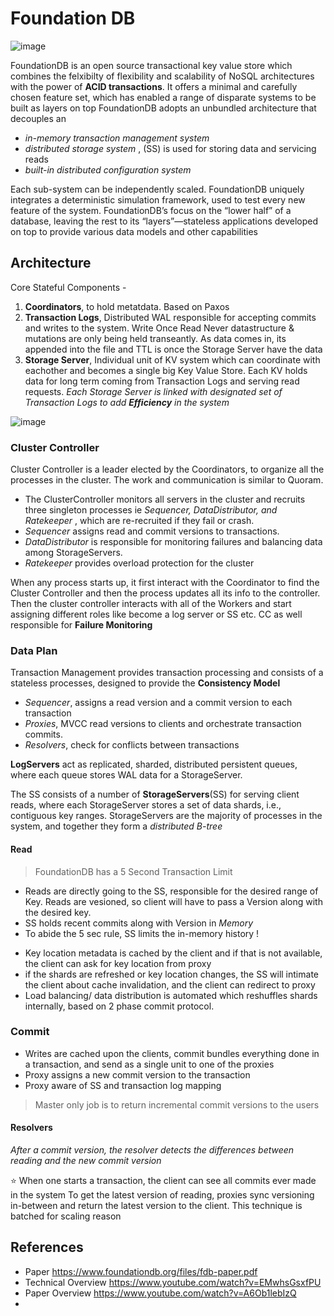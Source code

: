 # Foundation DB

![image](https://user-images.githubusercontent.com/7579608/127642075-02fcc50f-789f-457d-8f4d-1abb450bb394.png)


FoundationDB is an open source transactional key value store which combines the felxibilty of flexibility and scalability of NoSQL architectures with the 
power of __ACID transactions__. It offers a minimal and carefully chosen feature set, which has enabled a range of disparate systems to be built as layers on top
FoundationDB adopts an unbundled architecture that decouples an
- _in-memory transaction management system_
-  _distributed storage system_ , (SS) is used for storing data and servicing reads
- _built-in distributed configuration system_ 

Each sub-system can be independently scaled. FoundationDB uniquely integrates a deterministic simulation framework, used to test every new feature of the system.
FoundationDB’s focus on the “lower half” of a database, leaving the rest to its “layers”—stateless applications developed on top to provide various data models and other capabilities

## Architecture

Core Stateful Components -
1. __Coordinators__, to hold metatdata. Based on Paxos
2. __Transaction Logs__, Distributed WAL responsible for accepting commits and writes to the system. Write Once Read Never datastructure & mutations are only being held
 transeantly. As data comes in, its appended into the file and TTL is once the Storage Server have the data
3. __Storage Server__, Individual unit of KV system which can coordinate with eachother and becomes a single big Key Value Store. Each KV holds data for long term coming from Transaction Logs and serving read requests. _Each Storage Server is linked with designated set of Transaction Logs to add __Efficiency__ in the system_

![image](https://user-images.githubusercontent.com/7579608/127644956-561f3a66-fdfe-4f3b-8493-dee97a39495d.png)

### Cluster Controller

Cluster Controller is a leader elected by the Coordinators, to organize all the processes in the cluster. The work and communication is similar to Quoram.
- The ClusterController monitors all servers in the cluster and recruits three singleton processes ie _Sequencer, DataDistributor,
and Ratekeeper_ , which are re-recruited if they fail or crash. 
- _Sequencer_ assigns read and commit versions to transactions. 
- _DataDistributor_ is responsible for monitoring failures and balancing data among StorageServers. 
- _Ratekeeper_ provides overload protection for the cluster

When any process starts up, it first interact with the Coordinator to find the Cluster Controller and then the process updates all its info to the controller. Then the cluster controller interacts with all of the Workers and start assigning different roles like become a log server or SS etc. CC as well responsible for __Failure Monitoring__

### Data Plan

Transaction Management provides transaction processing and consists of a stateless processes, designed to provide the __Consistency Model__
* _Sequencer_, assigns a read version and a commit version to each transaction
* _Proxies_, MVCC read versions to clients and orchestrate transaction commits.
* _Resolvers_, check for conflicts between transactions 

__LogServers__ act as replicated, sharded, distributed persistent queues, where each queue stores WAL data for a StorageServer.  

The SS consists of a number of __StorageServers__(SS) for serving client reads, where each StorageServer stores a set of data shards, i.e., contiguous key ranges. StorageServers are the majority of processes in the system, and together they form a _distributed B-tree_

#### Read

> FoundationDB has a 5 Second Transaction Limit

* Reads are directly going to the SS, responsible for the desired range of Key. Reads are vesioned, so client will have to pass a Version along with the desired key.
* SS holds recent commits along with Version in _Memory_
* To abide the 5 sec rule, SS limits the in-memory history !


- Key location metadata is cached by the client and if that is not available, the client can ask for key location from proxy
- if the shards are refreshed or key location changes, the SS will intimate the client about cache invalidation, and the client can redirect to proxy
- Load balancing/ data distribution is automated which reshuffles shards internally, based on  2 phase commit protocol.

### Commit
- Writes are cached upon the clients, commit bundles everything done in a transaction, and send as a single unit to one of the proxies 
- Proxy assigns a new commit version to the transaction
- Proxy aware of SS and transaction log mapping

> Master only job is to return incremental commit versions to the users

#### Resolvers
_After a commit version, the resolver detects the differences between reading and the new  commit version_

⭐ When one starts a transaction, the client can see all commits ever made in the system
To get the latest version of reading, proxies sync versioning in-between and return the latest version to the client. 
This technique is batched for scaling reason 


## References

- Paper https://www.foundationdb.org/files/fdb-paper.pdf
- Technical Overview https://www.youtube.com/watch?v=EMwhsGsxfPU
- Paper Overview https://www.youtube.com/watch?v=A6Ob1lebIzQ
-  
